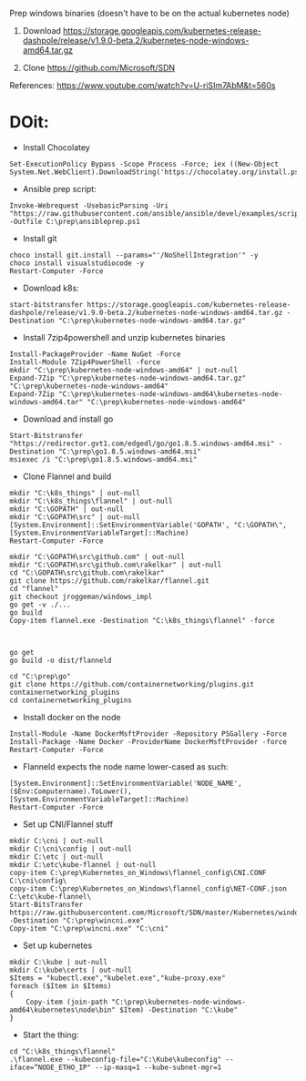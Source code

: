 

Prep windows binaries (doesn't have to be on the actual kubernetes node)


1. Download https://storage.googleapis.com/kubernetes-release-dashpole/release/v1.9.0-beta.2/kubernetes-node-windows-amd64.tar.gz

2. Clone https://github.com/Microsoft/SDN



References:
https://www.youtube.com/watch?v=U-riSIm7AbM&t=560s


# DOit:
- Install Chocolatey
```
Set-ExecutionPolicy Bypass -Scope Process -Force; iex ((New-Object System.Net.WebClient).DownloadString('https://chocolatey.org/install.ps1'))
```

- Ansible prep script:
```
Invoke-Webrequest -UsebasicParsing -Uri "https://raw.githubusercontent.com/ansible/ansible/devel/examples/scripts/ConfigureRemotingForAnsible.ps1" -Outfile C:\prep\ansibleprep.ps1
```

- Install git
```
choco install git.install --params="'/NoShellIntegration'" -y
choco install visualstudiocode -y
Restart-Computer -Force
```

- Download k8s:
```
start-bitstransfer https://storage.googleapis.com/kubernetes-release-dashpole/release/v1.9.0-beta.2/kubernetes-node-windows-amd64.tar.gz -Destination "C:\prep\kubernetes-node-windows-amd64.tar.gz"
```

- Install 7zip4powershell and unzip kubernetes binaries
```
Install-PackageProvider -Name NuGet -Force
Install-Module 7Zip4PowerShell -force
mkdir "C:\prep\kubernetes-node-windows-amd64" | out-null
Expand-7Zip "C:\prep\kubernetes-node-windows-amd64.tar.gz" "C:\prep\kubernetes-node-windows-amd64"
Expand-7Zip "C:\prep\kubernetes-node-windows-amd64\kubernetes-node-windows-amd64.tar" "C:\prep\kubernetes-node-windows-amd64"
```


- Download and install go
```
Start-Bitstransfer "https://redirector.gvt1.com/edgedl/go/go1.8.5.windows-amd64.msi" -Destination "C:\prep\go1.8.5.windows-amd64.msi"
msiexec /i "C:\prep\go1.8.5.windows-amd64.msi"
```

- Clone Flannel and build
```
mkdir "C:\k8s_things" | out-null
mkdir "C:\k8s_things\flannel" | out-null
mkdir "C:\GOPATH" | out-null
mkdir "C:\GOPATH\src" | out-null
[System.Environment]::SetEnvironmentVariable('GOPATH', "C:\GOPATH\", [System.EnvironmentVariableTarget]::Machine)
Restart-Computer -Force

mkdir "C:\GOPATH\src\github.com" | out-null
mkdir "C:\GOPATH\src\github.com\rakelkar" | out-null
cd "C:\GOPATH\src\github.com\rakelkar"
git clone https://github.com/rakelkar/flannel.git
cd "flannel"
git checkout jroggeman/windows_impl
go get -v ./...
go build
Copy-item flannel.exe -Destination "C:\k8s_things\flannel" -force



go get
go build -o dist/flanneld

cd "C:\prep\go"
git clone https://github.com/containernetworking/plugins.git containernetworking_plugins
cd containernetworking_plugins
```

- Install docker on the node
```
Install-Module -Name DockerMsftProvider -Repository PSGallery -Force
Install-Package -Name Docker -ProviderName DockerMsftProvider -force
Restart-Computer -Force
```

- Flanneld expects the node name lower-cased as such:
```
[System.Environment]::SetEnvironmentVariable('NODE_NAME', ($Env:Computername).ToLower(), [System.EnvironmentVariableTarget]::Machine)
Restart-Computer -Force
```

- Set up CNI/Flannel stuff
```
mkdir C:\cni | out-null
mkdir C:\cni\config | out-null
mkdir C:\etc | out-null
mkdir C:\etc\kube-flannel | out-null
copy-item C:\prep\Kubernetes_on_Windows\flannel_config\CNI.CONF C:\cni\config\
copy-item C:\prep\Kubernetes_on_Windows\flannel_config\NET-CONF.json C:\etc\kube-flannel\
Start-BitsTransfer https://raw.githubusercontent.com/Microsoft/SDN/master/Kubernetes/windows/cni/wincni.exe -Destination "C:\prep\wincni.exe"
Copy-item "C:\prep\wincni.exe" "C:\cni"
```

- Set up kubernetes
```
mkdir C:\kube | out-null
mkdir C:\kube\certs | out-null
$Items = "kubectl.exe","kubelet.exe","kube-proxy.exe"
foreach ($Item in $Items)
{
    Copy-item (join-path "C:\prep\kubernetes-node-windows-amd64\kubernetes\node\bin" $Item) -Destination "C:\kube"
}
```

- Start the thing:
```
cd "C:\k8s_things\flannel"
.\flannel.exe --kubeconfig-file="C:\Kube\kubeconfig" --iface=“NODE_ETHO_IP" --ip-masq=1 --kube-subnet-mgr=1
```